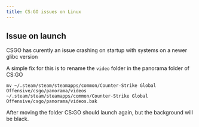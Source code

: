 ```yaml
---
title: CS:GO issues on Linux
---
```


## Issue on launch

CSGO has curently an issue crashing on startup with systems on a newer glibc version

A simple fix for this is to rename the `video` folder in the panorama folder of CS:GO

```
mv ~/.steam/steam/steamapps/common/Counter-Strike Global Offensive/csgo/panorama/videos ~/.steam/steam/steamapps/common/Counter-Strike Global Offensive/csgo/panorama/videos.bak
```

After moving the folder CS:GO should launch again, but the background will be black.
